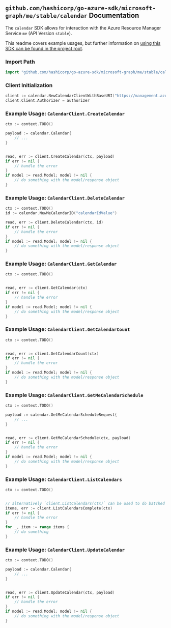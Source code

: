 
## `github.com/hashicorp/go-azure-sdk/microsoft-graph/me/stable/calendar` Documentation

The `calendar` SDK allows for interaction with the Azure Resource Manager Service `me` (API Version `stable`).

This readme covers example usages, but further information on [using this SDK can be found in the project root](https://github.com/hashicorp/go-azure-sdk/tree/main/docs).

### Import Path

```go
import "github.com/hashicorp/go-azure-sdk/microsoft-graph/me/stable/calendar"
```


### Client Initialization

```go
client := calendar.NewCalendarClientWithBaseURI("https://management.azure.com")
client.Client.Authorizer = authorizer
```


### Example Usage: `CalendarClient.CreateCalendar`

```go
ctx := context.TODO()

payload := calendar.Calendar{
	// ...
}


read, err := client.CreateCalendar(ctx, payload)
if err != nil {
	// handle the error
}
if model := read.Model; model != nil {
	// do something with the model/response object
}
```


### Example Usage: `CalendarClient.DeleteCalendar`

```go
ctx := context.TODO()
id := calendar.NewMeCalendarID("calendarIdValue")

read, err := client.DeleteCalendar(ctx, id)
if err != nil {
	// handle the error
}
if model := read.Model; model != nil {
	// do something with the model/response object
}
```


### Example Usage: `CalendarClient.GetCalendar`

```go
ctx := context.TODO()


read, err := client.GetCalendar(ctx)
if err != nil {
	// handle the error
}
if model := read.Model; model != nil {
	// do something with the model/response object
}
```


### Example Usage: `CalendarClient.GetCalendarCount`

```go
ctx := context.TODO()


read, err := client.GetCalendarCount(ctx)
if err != nil {
	// handle the error
}
if model := read.Model; model != nil {
	// do something with the model/response object
}
```


### Example Usage: `CalendarClient.GetMeCalendarSchedule`

```go
ctx := context.TODO()

payload := calendar.GetMeCalendarScheduleRequest{
	// ...
}


read, err := client.GetMeCalendarSchedule(ctx, payload)
if err != nil {
	// handle the error
}
if model := read.Model; model != nil {
	// do something with the model/response object
}
```


### Example Usage: `CalendarClient.ListCalendars`

```go
ctx := context.TODO()


// alternatively `client.ListCalendars(ctx)` can be used to do batched pagination
items, err := client.ListCalendarsComplete(ctx)
if err != nil {
	// handle the error
}
for _, item := range items {
	// do something
}
```


### Example Usage: `CalendarClient.UpdateCalendar`

```go
ctx := context.TODO()

payload := calendar.Calendar{
	// ...
}


read, err := client.UpdateCalendar(ctx, payload)
if err != nil {
	// handle the error
}
if model := read.Model; model != nil {
	// do something with the model/response object
}
```
